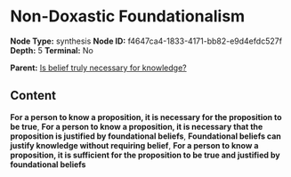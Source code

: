 # Non-Doxastic Foundationalism

**Node Type:** synthesis
**Node ID:** f4647ca4-1833-4171-bb82-e9d4efdc527f
**Depth:** 5
**Terminal:** No

**Parent:** [Is belief truly necessary for knowledge?](is-belief-truly-necessary-for-knowledge-antithesis-92a0a458-8fba-4cb9-a6a2-e65ec213a220.md)

## Content

**For a person to know a proposition, it is necessary for the proposition to be true**, **For a person to know a proposition, it is necessary that the proposition is justified by foundational beliefs**, **Foundational beliefs can justify knowledge without requiring belief**, **For a person to know a proposition, it is sufficient for the proposition to be true and justified by foundational beliefs**
